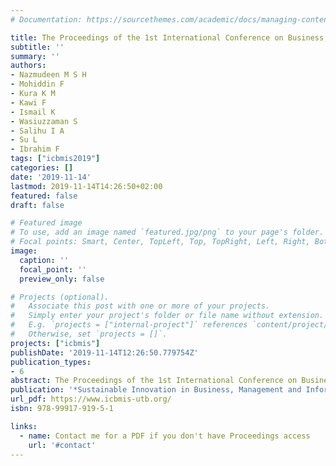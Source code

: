 ```yaml
---
# Documentation: https://sourcethemes.com/academic/docs/managing-content/

title: The Proceedings of the 1st International Conference on Business, Management and Information Systems 2019 (ICBMIS 2019)
subtitle: ''
summary: ''
authors:
- Nazmudeen M S H
- Mohiddin F
- Kura K M
- Kawi F
- Ismail K
- Wasiuzzaman S
- Salihu I A
- Su L
- Ibrahim F
tags: ["icbmis2019"]
categories: []
date: '2019-11-14'
lastmod: 2019-11-14T14:26:50+02:00
featured: false
draft: false

# Featured image
# To use, add an image named `featured.jpg/png` to your page's folder.
# Focal points: Smart, Center, TopLeft, Top, TopRight, Left, Right, BottomLeft, Bottom, BottomRight.
image:
  caption: ''
  focal_point: ''
  preview_only: false

# Projects (optional).
#   Associate this post with one or more of your projects.
#   Simply enter your project's folder or file name without extension.
#   E.g. `projects = ["internal-project"]` references `content/project/deep-learning/index.md`.
#   Otherwise, set `projects = []`.
projects: ["icbmis"]
publishDate: '2019-11-14T12:26:50.779754Z'
publication_types:
- 6
abstract: The Proceedings of the 1st International Conference on Business, Management and Information Systems 2019 (ICBMIS 2019) publishes original research contributions formatted according to the given format. This Proceedings is based on the 1st ICBMIS 2019, which was held from 13th – 15th November 2019 in Universiti Technologi Brunei, Brunei Darussalam.
publication: '*Sustainable Innovation in Business, Management and Information Systems, 1* (1), 1-604'
url_pdf: https://www.icbmis-utb.org/
isbn: 978-99917-919-5-1

links:
  - name: Contact me for a PDF if you don't have Proceedings access
    url: '#contact'
---
```

